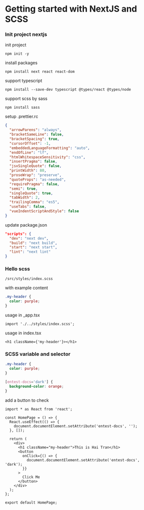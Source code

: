 # Getting started with NextJS and SCSS

### Init project nextjs

init project

```shell
npm init -y
```

install packages

```shell
npm install next react react-dom
```

support typescript

```shell
npm install --save-dev typescript @types/react @types/node
```

support scss by sass

```shell
npm install sass
```

setup .prettier.rc

```json
{
  "arrowParens": "always",
  "bracketSameLine": false,
  "bracketSpacing": true,
  "cursorOffset": -1,
  "embeddedLanguageFormatting": "auto",
  "endOfLine": "lf",
  "htmlWhitespaceSensitivity": "css",
  "insertPragma": false,
  "jsxSingleQuote": false,
  "printWidth": 80,
  "proseWrap": "preserve",
  "quoteProps": "as-needed",
  "requirePragma": false,
  "semi": true,
  "singleQuote": true,
  "tabWidth": 2,
  "trailingComma": "es5",
  "useTabs": false,
  "vueIndentScriptAndStyle": false
}
```

update package.json

```json
"scripts": {
  "dev": "next dev",
  "build": "next build",
  "start": "next start",
  "lint": "next lint"
}

```

### Hello scss

```shell
/src/styles/index.scss
```

with example content

```scss
.my-header {
  color: purple;
}
```

usage in \_app.tsx

```tsx
import './../styles/index.scss';
```

usage in index.tsx

```tsx
<h1 className={'my-header'}></h1>
```

### SCSS variable and selector

```scss
.my-header {
  color: purple;
}

[entest-docs='dark'] {
  background-color: orange;
}
```

add a button to check

```tsx
import * as React from 'react';

const HomePage = () => {
  React.useEffect(() => {
    document.documentElement.setAttribute('entest-docs', '');
  }, []);

  return (
    <div>
      <h1 className="my-header">This is Hai Tran</h1>
      <button
        onClick={() => {
          document.documentElement.setAttribute('entest-docs', 'dark');
        }}
      >
        Click Me
      </button>
    </div>
  );
};

export default HomePage;
```

